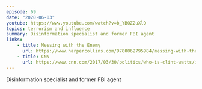 ```yaml
---
episode: 69
date: "2020-06-03"
youtube: https://www.youtube.com/watch?v=b_YBQZ2uXlQ
topics: terrorism and influence
summary: Disinformation specialist and former FBI agent
links:
    - title: Messing with the Enemy
      url: https://www.harpercollins.com/9780062795984/messing-with-the-enemy/
    - title: CNN
      url: https://www.cnn.com/2017/03/30/politics/who-is-clint-watts/index.html
---
```


Disinformation specialist and former FBI agent
